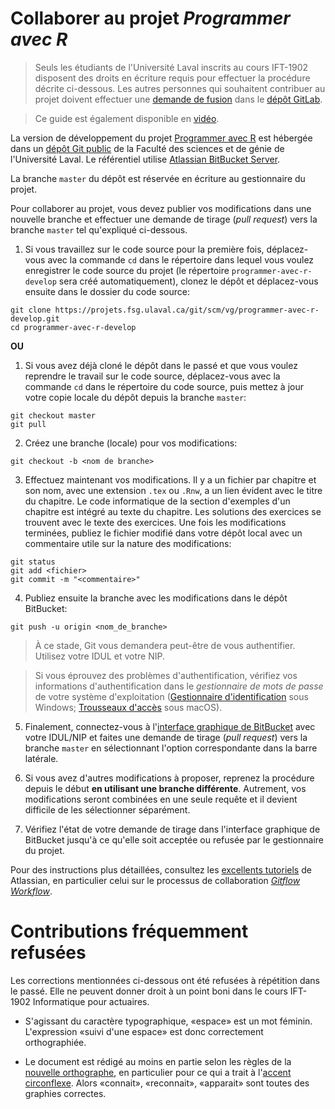 <!-- Emacs: -*- coding: utf-8; eval: (auto-fill-mode -1); eval: (visual-line-mode t) -*- -->

# Collaborer au projet *Programmer avec R*

> Seuls les étudiants de l'Université Laval inscrits au cours IFT-1902 disposent des droits en écriture requis pour effectuer la procédure décrite ci-dessous. Les autres personnes qui souhaitent contribuer au projet doivent effectuer une [demande de fusion](https://docs.gitlab.com/ee/user/project/merge_requests/creating_merge_requests.html) dans le [dépôt GitLab](https://gitlab.com/vigou3/programmer-avec-r).

> Ce guide est également disponible en [vidéo](https://youtu.be/nag48IGh8eo).

La version de développement du projet [Programmer avec R](https://vigou3.gitlab.io/programmer-avec-r) est hébergée dans un [dépôt Git public](https://projets.fsg.ulaval.ca/git/scm/vg/programmer-avec-r-develop) de la Faculté des sciences et de génie de l'Université Laval. Le référentiel utilise [Atlassian BitBucket Server](https://www.atlassian.com/software/bitbucket/server).

La branche `master` du dépôt est réservée en écriture au gestionnaire du projet.

Pour collaborer au projet, vous devez publier vos modifications dans une nouvelle branche et effectuer une demande de tirage (*pull request*) vers la branche `master` tel qu'expliqué ci-dessous.

1. Si  vous travaillez sur le code source pour la première fois, déplacez-vous avec la commande `cd` dans le répertoire dans lequel vous voulez enregistrer le code source du projet (le répertoire `programmer-avec-r-develop` sera créé automatiquement), clonez le dépôt et déplacez-vous ensuite dans le dossier du code source:

```
git clone https://projets.fsg.ulaval.ca/git/scm/vg/programmer-avec-r-develop.git
cd programmer-avec-r-develop
```

**OU**

1. Si vous avez déjà cloné le dépôt dans le passé et que vous voulez reprendre le travail sur le code source, déplacez-vous avec la commande `cd` dans le répertoire du code source, puis mettez à jour votre copie locale du dépôt depuis la branche `master`:

```
git checkout master
git pull
```

2. Créez une branche (locale) pour vos modifications:

```
git checkout -b <nom de branche>
```
	
3. Effectuez maintenant vos modifications. Il y a un fichier par chapitre et son nom, avec une extension `.tex` ou `.Rnw`, a un lien évident avec le titre du chapitre. Le code informatique de la section d'exemples d'un chapitre est intégré au texte du chapitre. Les solutions des exercices se trouvent avec le texte des exercices. Une fois les modifications terminées, publiez le fichier modifié dans votre dépôt local avec un commentaire utile sur la nature des modifications:
    
```
git status
git add <fichier>
git commit -m "<commentaire>"
```

4. Publiez ensuite la branche avec les modifications dans le dépôt BitBucket:

```
git push -u origin <nom_de_branche>
```
	
> À ce stade, Git vous demandera peut-être de vous authentifier. Utilisez votre IDUL et votre NIP. 

> Si vous éprouvez des problèmes d'authentification, vérifiez vos informations d'authentification dans le *gestionnaire de mots de passe* de votre système d'exploitation ([Gestionnaire d'identification](https://support.microsoft.com/fr-ca/help/4026814/windows-accessing-credential-manager) sous Windows; [Trousseaux d'accès](https://support.apple.com/fr-ca/guide/keychain-access/welcome/mac) sous macOS).

5. Finalement, connectez-vous à l'[interface graphique de BitBucket](https://projets.fsg.ulaval.ca/git/login) avec votre IDUL/NIP et faites une demande de tirage (*pull request*) vers la branche `master` en sélectionnant l'option correspondante dans la barre latérale.

6. Si vous avez d'autres modifications à proposer, reprenez la procédure depuis le début **en utilisant une branche différente**. Autrement, vos modifications seront combinées en une seule requête et il devient difficile de les sélectionner séparément.

7. Vérifiez l'état de votre demande de tirage dans l'interface graphique de BitBucket jusqu'à ce qu'elle soit acceptée ou refusée par le gestionnaire du projet.

Pour des instructions plus détaillées, consultez les [excellents tutoriels](https://www.atlassian.com/git/tutorials) de Atlassian, en particulier celui sur le processus de collaboration [*Gitflow Workflow*](https://www.atlassian.com/git/tutorials/comparing-workflows#gitflow-workflow).

# Contributions fréquemment refusées

Les corrections mentionnées ci-dessous ont été refusées à répétition dans le passé. Elle ne peuvent donner droit à un point boni dans le cours IFT-1902 Informatique pour actuaires.

- S'agissant du caractère typographique, «espace» est un mot féminin. L'expression «suivi d'une espace» est donc correctement orthographiée.

- Le document est rédigé au moins en partie selon les règles de la [nouvelle orthographe](https://www.orthographe-recommandee.info), en particulier pour ce qui a trait à l'[accent circonflexe](https://www.orthographe-recommandee.info/regles4.htm). Alors «connait», «reconnait», «apparait» sont toutes des graphies correctes.
